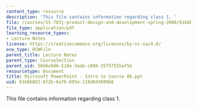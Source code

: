 ```yaml
---
content_type: resource
description: 'This file contains information regarding class 1. '
file: /courses/15-783j-product-design-and-development-spring-2006/61b6b8028f2b6a76695e118d843089b8_clas1_int_crse_6.pdf
file_type: application/pdf
learning_resource_types:
- Lecture Notes
license: https://creativecommons.org/licenses/by-nc-sa/4.0/
ocw_type: OCWFile
parent_title: Lecture Notes
parent_type: CourseSection
parent_uid: 50d6a9d6-518e-3aab-c086-35f57555af5b
resourcetype: Document
title: Microsoft PowerPoint - Intro to Course 06.ppt
uid: 61b6b802-8f2b-6a76-695e-118d843089b8
---
```

This file contains information regarding class 1. 